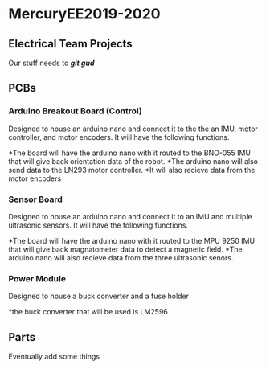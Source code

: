 # MercuryEE2019-2020
## Electrical Team Projects
Our stuff needs to **_git gud_**

## PCBs

### Arduino Breakout Board (Control)
Designed to house an arduino nano and connect it to the the an IMU, motor controller, and  motor encoders. It will have the following functions.

*The board will have the arduino nano with it routed to the BNO-055 IMU that will give back orientation data of the robot. 
*The arduino nano will also send data to the LN293 motor controller. 
*It will also recieve data from the motor encoders
### Sensor Board 
Designed to house an arduino nano and connect it to an IMU and multiple ultrasonic sensors. It will have the following functions.

*The board will have the arduino nano with it routed to the MPU 9250 IMU that will give back magnatometer data to detect a magnetic field. 
*The arduino nano will also recieve data from the three ultrasonic senors. 
### Power Module
Designed to house a buck converter and a fuse holder 

*the buck converter that will be used is LM2596
## Parts 
Eventually add some things 
